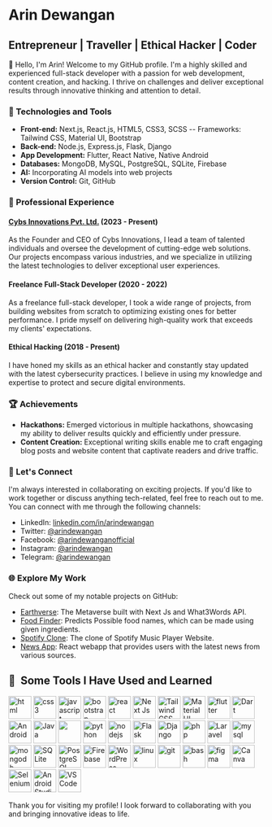 # Arin Dewangan

## Entrepreneur | Traveller | Ethical Hacker | Coder

👋 Hello, I'm Arin! Welcome to my GitHub profile. I'm a highly skilled and experienced full-stack developer with a passion for web development, content creation, and hacking. I thrive on challenges and deliver exceptional results through innovative thinking and attention to detail.

### 🚀 Technologies and Tools

- **Front-end:** Next.js, React.js, HTML5, CSS3, SCSS
-- Frameworks: Tailwind CSS, Material UI, Bootstrap
- **Back-end:** Node.js, Express.js, Flask, Django
- **App Development:** Flutter, React Native, Native Android
- **Databases:** MongoDB, MySQL, PostgreSQL, SQLite, Firebase
- **AI:** Incorporating AI models into web projects
- **Version Control:** Git, GitHub

### 💼 Professional Experience

#### [Cybs Innovations Pvt. Ltd.](https://www.cybsinnovations.com) (2023 - Present)
As the Founder and CEO of Cybs Innovations, I lead a team of talented individuals and oversee the development of cutting-edge web solutions. Our projects encompass various industries, and we specialize in utilizing the latest technologies to deliver exceptional user experiences.

#### Freelance Full-Stack Developer (2020 - 2022)
As a freelance full-stack developer, I took a wide range of projects, from building websites from scratch to optimizing existing ones for better performance. I pride myself on delivering high-quality work that exceeds my clients' expectations.

#### Ethical Hacking (2018 - Present)
I have honed my skills as an ethical hacker and constantly stay updated with the latest cybersecurity practices. I believe in using my knowledge and expertise to protect and secure digital environments.

### 🏆 Achievements

- **Hackathons:** Emerged victorious in multiple hackathons, showcasing my ability to deliver results quickly and efficiently under pressure.
- **Content Creation:** Exceptional writing skills enable me to craft engaging blog posts and website content that captivate readers and drive traffic.

### 📝 Let's Connect

I'm always interested in collaborating on exciting projects. If you'd like to work together or discuss anything tech-related, feel free to reach out to me. You can connect with me through the following channels:

- LinkedIn: [linkedin.com/in/arindewangan](https://www.linkedin.com/in/arindewangan)
- Twitter: [@arindewangan](https://twitter.com/arindewangan)
- Facebook: [@arindewanganofficial](https://facebook.com/arindewanganofficial)
- Instagram: [@arindewangan](https://facebook.com/arindewangan)
- Telegram: [@arindewangan](https://t.me/arindewangan)

### 🌐 Explore My Work

Check out some of my notable projects on GitHub:

- [Earthverse](https://github.com/arindewangan/earthverse): The Metaverse built with Next Js and What3Words API.
- [Food Finder](https://github.com/arindewangan/foodfinder): Predicts Possible food names, which can be made using given ingredients.
- [Spotify Clone](https://github.com/arindewangan/spotify-clone): The clone of Spotify Music Player Website.
- [News App](https://github.com/arindewangan/NewsApp-React): React webapp that provides users with the latest news from various sources.

<h2> 🚀 &nbsp;Some Tools I Have Used and Learned</h2>
<p align="left">
  <img src="https://cdn.jsdelivr.net/gh/devicons/devicon/icons/html5/html5-original.svg" alt="html" width="45" height="45"/>
  <img src="https://cdn.jsdelivr.net/gh/devicons/devicon/icons/materialui/materialui-original.svg" alt="css3" width="45" height="45" />
  <img src="https://cdn.jsdelivr.net/gh/devicons/devicon/icons/javascript/javascript-original.svg" alt="javascript" width="45" height="45" />
  <img src="https://cdn.jsdelivr.net/gh/devicons/devicon/icons/bootstrap/bootstrap-plain.svg" alt="bootstrap" width="45" height="45" />
  <img src="https://cdn.jsdelivr.net/gh/devicons/devicon/icons/react/react-original.svg" alt="react" width="45" height="45" />
  <img src="https://cdn.jsdelivr.net/gh/devicons/devicon/icons/nextjs/nextjs-original.svg" alt="Next Js" width="45" height="45"/>
  <img src="https://cdn.jsdelivr.net/gh/devicons/devicon/icons/tailwindcss/tailwindcss-plain.svg" alt="Tailwind CSS" width="45" height="45"/>
  <img src="https://cdn.jsdelivr.net/gh/devicons/devicon/icons/materialui/materialui-original.svg" alt="Material UI" width="45" height="45"/>
  <img src="https://cdn.jsdelivr.net/gh/devicons/devicon/icons/flutter/flutter-original.svg" alt="flutter" width="45" height="45"/>
  <img src="https://cdn.jsdelivr.net/gh/devicons/devicon/icons/dart/dart-original.svg" alt="Dart" width="45" height="45"/>
  <img src="https://cdn.jsdelivr.net/gh/devicons/devicon/icons/android/android-original-wordmark.svg" alt="Android" width="45" height="45"/>
  <img src="https://cdn.jsdelivr.net/gh/devicons/devicon/icons/java/java-original-wordmark.svg" alt="Java" width="45" height="45"/>
  <img src="https://cdn.jsdelivr.net/gh/devicons/devicon/icons/cplusplus/cplusplus-original.svg" width="45" height="45"/>
  <img src="https://cdn.jsdelivr.net/gh/devicons/devicon/icons/python/python-original-wordmark.svg" alt="python" width="45" height="45" />
  <img src="https://cdn.jsdelivr.net/gh/devicons/devicon/icons/nodejs/nodejs-original-wordmark.svg" alt="nodejs" width="45" height="45" />
  <img src="https://cdn.jsdelivr.net/gh/devicons/devicon/icons/flask/flask-original-wordmark.svg" alt="Flask" width="45" height="45" />
  <img src="https://cdn.jsdelivr.net/gh/devicons/devicon/icons/django/django-plain.svg" alt="Django" width="45" height="45" />
  <img src="https://cdn.jsdelivr.net/gh/devicons/devicon/icons/php/php-original.svg" alt="php" width="45" height="45"/>
  <img src="https://cdn.jsdelivr.net/gh/devicons/devicon/icons/laravel/laravel-plain-wordmark.svg" alt="Laravel" width="45" height="45"/> <img src="https://cdn.jsdelivr.net/gh/devicons/devicon/icons/mysql/mysql-original-wordmark.svg" alt="mysql" width="45" height="45" /> <img src="https://cdn.jsdelivr.net/gh/devicons/devicon/icons/mongodb/mongodb-original.svg" alt="mongodb" width="45" height="45" /> <img src="https://cdn.jsdelivr.net/gh/devicons/devicon/icons/sqlite/sqlite-original-wordmark.svg" alt="SQLite" width="45" height="45" /> <img src="https://cdn.jsdelivr.net/gh/devicons/devicon/icons/postgresql/postgresql-original-wordmark.svg" alt="PostgreSQL" width="45" height="45" /> <img src="https://cdn.jsdelivr.net/gh/devicons/devicon/icons/firebase/firebase-plain-wordmark.svg" alt="Firebase" width="45" height="45" /> <img src="https://cdn.jsdelivr.net/gh/devicons/devicon/icons/wordpress/wordpress-plain-wordmark.svg" alt="WordPress" width="45" height="45" /> <img src="https://cdn.jsdelivr.net/gh/devicons/devicon/icons/linux/linux-original.svg" alt="linux" width="45" height="45" /> <img src="https://cdn.jsdelivr.net/gh/devicons/devicon/icons/git/git-original.svg" alt="git" width="45" height="45" /> <img src="https://cdn.jsdelivr.net/gh/devicons/devicon/icons/bash/bash-original.svg" alt="bash" width="45" height="45" /> <img src="https://cdn.jsdelivr.net/gh/devicons/devicon/icons/figma/figma-original.svg" alt="figma" width="45" height="45" /> <img src="https://cdn.jsdelivr.net/gh/devicons/devicon/icons/canva/canva-original.svg" alt="Canva" width="45" height="45" /> <img src="https://cdn.jsdelivr.net/gh/devicons/devicon/icons/selenium/selenium-original.svg" alt="Selenium" width="45" height="45" />
  <img src="https://cdn.jsdelivr.net/gh/devicons/devicon/icons/androidstudio/androidstudio-original.svg" alt="Android Studio" width="45" height="45" />
    <img src="https://cdn.jsdelivr.net/gh/devicons/devicon/icons/vscode/vscode-original.svg" alt="VS Code" width="45" height="45" />

</p>


Thank you for visiting my profile! I look forward to collaborating with you and bringing innovative ideas to life.
